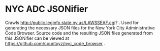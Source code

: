 # NYC ADC JSONifier

Crawls http://public.leginfo.state.ny.us/LAWSSEAF.cgi? . 
Used for generating the necessary JSON files for the New York City 
Administrative Code Browser. Source code and the resulting JSON files generated
from this JSONifier can be viewed at 
https://github.com/countxyz/nyc_code_browser .